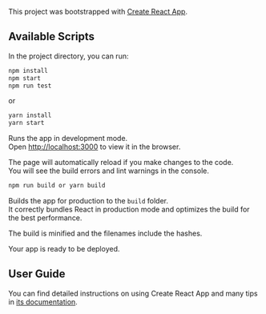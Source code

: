 This project was bootstrapped with [Create React App](https://github.com/facebook/create-react-app).

## Available Scripts

In the project directory, you can run:

```sh
npm install
npm start
npm run test
```

or

```sh
yarn install
yarn start
```

Runs the app in development mode.<br>
Open [http://localhost:3000](http://localhost:3000) to view it in the browser.

The page will automatically reload if you make changes to the code.<br>
You will see the build errors and lint warnings in the console.

```sh
npm run build or yarn build

```

Builds the app for production to the `build` folder.<br>
It correctly bundles React in production mode and optimizes the build for the best performance.

The build is minified and the filenames include the hashes.<br>

Your app is ready to be deployed.

## User Guide

You can find detailed instructions on using Create React App and many tips in [its documentation](https://facebook.github.io/create-react-app/).
